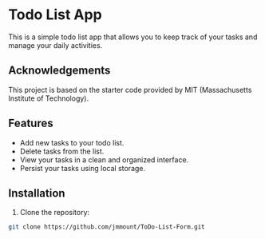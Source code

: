 
# Todo List App

This is a simple todo list app that allows you to keep track of your tasks and manage your daily activities.

## Acknowledgements

This project is based on the starter code provided by MIT (Massachusetts Institute of Technology). 

## Features

- Add new tasks to your todo list.
- Delete tasks from the list.
- View your tasks in a clean and organized interface.
- Persist your tasks using local storage.

## Installation

1. Clone the repository:

```bash
git clone https://github.com/jmmount/ToDo-List-Form.git
